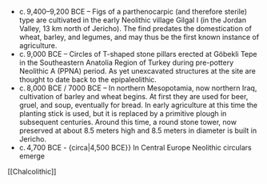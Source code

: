 - c. 9,400–9,200 BCE – Figs of a parthenocarpic (and therefore sterile) type are cultivated in the early Neolithic village Gilgal I (in the Jordan Valley, 13 km north of Jericho). The find predates the domestication of wheat, barley, and legumes, and may thus be the first known instance of agriculture.
- c. 9,000 BCE – Circles of T-shaped stone pillars erected at Göbekli Tepe in the Southeastern Anatolia Region of Turkey during pre-pottery Neolithic A (PPNA) period. As yet unexcavated structures at the site are thought to date back to the epipaleolithic.
- c. 8,000 BCE / 7000 BCE – In northern Mesopotamia, now northern Iraq, cultivation of barley and wheat begins. At first they are used for beer, gruel, and soup, eventually for bread. In early agriculture at this time the planting stick is used, but it is replaced by a primitive plough in subsequent centuries. Around this time, a round stone tower, now preserved at about 8.5 meters high and 8.5 meters in diameter is built in Jericho.
- c. 4,700 BCE - {circa|4,500 BCE}} In Central Europe Neolithic circulars emerge

[[Chalcolithic]]
